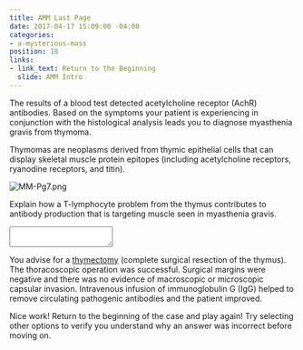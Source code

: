 ```yaml
---
title: AMM Last Page
date: 2017-04-17 15:09:00 -04:00
categories:
- a-mysterious-mass
position: 18
links:
- link_text: Return to the Beginning
  slide: AMM Intro
---
```


The results of a blood test detected acetylcholine receptor (AchR) antibodies. Based on the symptoms your patient is experiencing in conjunction with the histological analysis leads you to diagnose myasthenia gravis from thymoma.

Thymomas are neoplasms derived from thymic epithelial cells that can display skeletal muscle protein epitopes (including acetylcholine receptors, ryanodine receptors, and titin).

![MM-Pg7.png](/uploads/MM-Pg7.png)

Explain how a T-lymphocyte problem from the thymus contributes to antibody production that is targeting muscle seen in myasthenia gravis.

<textarea></textarea>

You advise for a [thymectomy](https://www.youtube.com/watch?v=VylU8SFE6R4) (complete surgical resection of the thymus). The thoracoscopic operation was successful. Surgical margins were negative and there was no evidence of macroscopic or microscopic capsular invasion. Intravenous infusion of immunoglobulin G (IgG) helped to remove circulating pathogenic antibodies and the patient improved.

Nice work! Return to the beginning of the case and play again! Try selecting other options to verify you understand why an answer was incorrect before moving on.